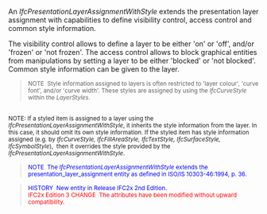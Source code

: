 An _IfcPresentationLayerAssignmentWithStyle_ extends the presentation layer assignment with capabilities to define visibility control, access control and common style information.

The visibility control allows to define a layer to be either 'on' or 'off', and/or 'frozen' or 'not&nbsp;frozen'. The access control allows to block graphical entities from manipulations by setting a layer to be either 'blocked' or 'not blocked'. Common style information can be given to the layer.

> <small>NOTE &nbsp;Style information assigned to
layers is often
restricted to 'layer colour', 'curve font', and/or 'curve width'. These
styles are assigned by using the <i>IfcCurveStyle</i>
within the <i>LayerStyles</i>.<br>
  <br>
NOTE: If a styled item
is assigned to a layer using the <i>IfcPresentationLayerAssignmentWithStyle</i>,
it inherits the style information from the layer. In this case, it
should omit its own style information. If the styled item has style
information assigned (e.g. by <i>IfcCurveStyle,
IfcFillAreaStyle, IfcTextStyle, IfcSurfaceStyle, IfcSymbolStyle</i>),&nbsp;
then it overrides the style provided by the <i>IfcPresentationLayerAssignmentWithStyle</i>.</small>

> <font color="#0000ff"><small> NOTE&nbsp;
The <i>IfcPresentationLayerAssignmentWithStyle</i> extends
the presentation_layer_assignment entity as defined in ISO/IS
10303-46:1994, p. 36.</small> </font>

> <small><font color="#0000ff">HISTORY&nbsp;
New entity in Release IFC2x 2nd Edition.</font><br>
  <font color="#ff0000">IFC2x Edition 3 CHANGE
&nbsp;The attributes have been modified without upward
compatibility.</font>
  </small>